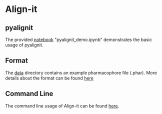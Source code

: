 # Align-it

## pyalignit
The provided [notebook](https://github.com/OliverBScott/align-it/blob/master/example/pyalignit_demo.ipynb) "pyalignit_demo.ipynb" demonstrates the basic usage of pyalignit.

## Format 
The [data](https://github.com/OliverBScott/align-it/tree/master/example/data) directory contains an example pharmacophore file (.phar). More details about the format can be found [here](http://silicos-it.be.s3-website-eu-west-1.amazonaws.com/software/align-it/1.0.4/align-it.html#format)

## Command Line
The command line usage of Align-it can be found [here](http://silicos-it.be.s3-website-eu-west-1.amazonaws.com/software/align-it/1.0.4/align-it.html).



